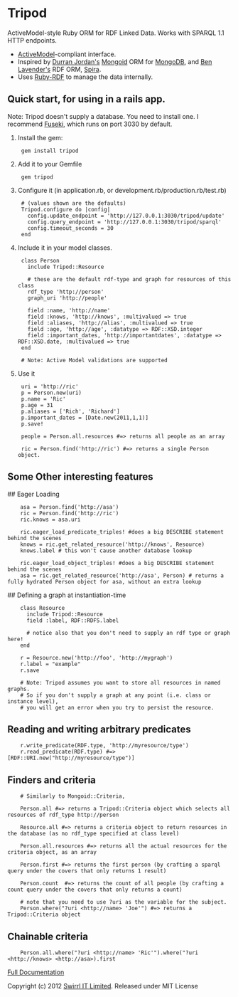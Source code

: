 # Tripod

ActiveModel-style Ruby ORM for RDF Linked Data. Works with SPARQL 1.1 HTTP endpoints.

* [ActiveModel](https://github.com/rails/rails/tree/master/activemodel)-compliant interface.
* Inspired by [Durran Jordan's](https://github.com/durran) [Mongoid](http://mongoid.org/en/mongoid/) ORM for [MongoDB](http://www.mongodb.org/), and [Ben Lavender's](https://github.com/bhuga) RDF ORM, [Spira](https://github.com/ruby-rdf/spira).
* Uses [Ruby-RDF](https://github.com/ruby-rdf/rdf) to manage the data internally.

## Quick start, for using in a rails app.

Note: Tripod doesn't supply a database. You need to install one. I recommend [Fuseki](http://jena.apache.org/documentation/serving_data/index.html), which runs on port 3030 by default.

1. Install the gem:

        gem install tripod

2. Add it to your Gemfile

        gem tripod

3. Configure it (in application.rb, or development.rb/production.rb/test.rb)

        # (values shown are the defaults)
        Tripod.configure do |config|
          config.update_endpoint = 'http://127.0.0.1:3030/tripod/update'
          config.query_endpoint = 'http://127.0.0.1:3030/tripod/sparql'
          config.timeout_seconds = 30
        end

4. Include it in your model classes.

        class Person
          include Tripod::Resource

          # these are the default rdf-type and graph for resources of this class
          rdf_type 'http://person'
          graph_uri 'http://people'

          field :name, 'http://name'
          field :knows, 'http://knows', :multivalued => true
          field :aliases, 'http://alias', :multivalued => true
          field :age, 'http://age', :datatype => RDF::XSD.integer
          field :important_dates, 'http://importantdates', :datatype => RDF::XSD.date, :multivalued => true
        end

        # Note: Active Model validations are supported

5. Use it

        uri = 'http://ric'
        p = Person.new(uri)
        p.name = 'Ric'
        p.age = 31
        p.aliases = ['Rich', 'Richard']
        p.important_dates = [Date.new(2011,1,1)]
        p.save!

        people = Person.all.resources #=> returns all people as an array

        ric = Person.find('http://ric') #=> returns a single Person object.


## Some Other interesting features

## Eager Loading

        asa = Person.find('http://asa')
        ric = Person.find('http://ric')
        ric.knows = asa.uri

        ric.eager_load_predicate_triples! #does a big DESCRIBE statement behind the scenes
        knows = ric.get_related_resource('http://knows', Resource)
        knows.label # this won't cause another database lookup

        ric.eager_load_object_triples! #does a big DESCRIBE statement behind the scenes
        asa = ric.get_related_resource('http://asa', Person) # returns a fully hydrated Person object for asa, without an extra lookup

## Defining a graph at instantiation-time

        class Resource
          include Tripod::Resource
          field :label, RDF::RDFS.label

          # notice also that you don't need to supply an rdf type or graph here!
        end

        r = Resource.new('http://foo', 'http://mygraph')
        r.label = "example"
        r.save

        # Note: Tripod assumes you want to store all resources in named graphs.
        # So if you don't supply a graph at any point (i.e. class or instance level),
        # you will get an error when you try to persist the resource.

## Reading and writing arbitrary predicates

        r.write_predicate(RDF.type, 'http://myresource/type')
        r.read_predicate(RDF.type) #=> [RDF::URI.new("http://myresource/type")]

## Finders and criteria

        # Similarly to Mongoid::Criteria,

        Person.all #=> returns a Tripod::Criteria object which selects all resources of rdf_type http://person

        Resource.all #=> returns a criteria object to return resources in the database (as no rdf_type specified at class level)

        Person.all.resources #=> returns all the actual resources for the criteria object, as an array

        Person.first #=> returns the first person (by crafting a sparql query under the covers that only returns 1 result)

        Person.count  #=> returns the count of all people (by crafting a count query under the covers that only returns a count)

        # note that you need to use ?uri as the variable for the subject.
        Person.where("?uri <http://name> 'Joe'") #=> returns a Tripod::Criteria object

## Chainable criteria

        Person.all.where("?uri <http://name> 'Ric'").where("?uri <http://knows> <http://asa>).first



[Full Documentation](http://rubydoc.info/gems/tripod/frames)

Copyright (c) 2012 [Swirrl IT Limited](http://swirrl.com). Released under MIT License